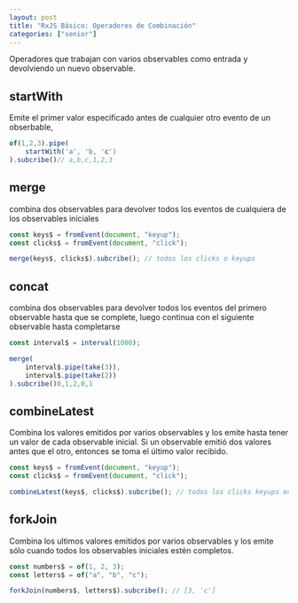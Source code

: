 ```yaml
---
layout: post
title: "RxJS Básico: Operadores de Combinación"
categories: ["senior"]
---
```


Operadores que trabajan con varios observables como entrada y devolviendo un nuevo observable.<!--more-->

## startWith

Emite el primer valor especificado antes de cualquier otro evento de un obserbable,

```javascript
of(1,2,3).pipe(
    startWith('a', 'b, 'c')
).subcribe()// a,b,c,1,2,3
```

## merge

combina dos observables para devolver todos los eventos de cualquiera de los observables iniciales

```javascript
const keys$ = fromEvent(document, "keyup");
const clicks$ = fromEvent(document, "click");

merge(keys$, clicks$).subcribe(); // todos los clicks o keyups
```

## concat

combina dos observables para devolver todos los eventos del primero observable hasta que se complete, luego continua con el siguiente observable hasta completarse

```javascript
const interval$ = interval(1000);

merge(
    interval$.pipe(take(3)),
    interval$.pipe(take(2))
).subcribe()0,1,2,0,1
```

## combineLatest

Combina los valores emitidos por varios observables y los emite hasta tener un valor de cada observable inicial.
Si un observable emitió dos valores antes que el otro, entonces se toma el último valor recibido.

```javascript
const keys$ = fromEvent(document, "keyup");
const clicks$ = fromEvent(document, "click");

combineLatest(keys$, clicks$).subcribe(); // todos los clicks keyups en pares
```

## forkJoin

Combina los ultimos valores emitidos por varios observables y los emite sólo cuando todos los observables iniciales estén completos.

```javascript
const numbers$ = of(1, 2, 3);
const letters$ = of("a", "b", "c");

forkJoin(numbers$, letters$).subcribe(); // [3, 'c']
```

